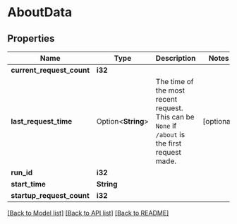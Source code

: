 # AboutData

## Properties

Name | Type | Description | Notes
------------ | ------------- | ------------- | -------------
**current_request_count** | **i32** |  | 
**last_request_time** | Option<**String**> | The time of the most recent request.  This can be `None` if `/about` is the first request made. | [optional]
**run_id** | **i32** |  | 
**start_time** | **String** |  | 
**startup_request_count** | **i32** |  | 

[[Back to Model list]](../README.md#documentation-for-models) [[Back to API list]](../README.md#documentation-for-api-endpoints) [[Back to README]](../README.md)


